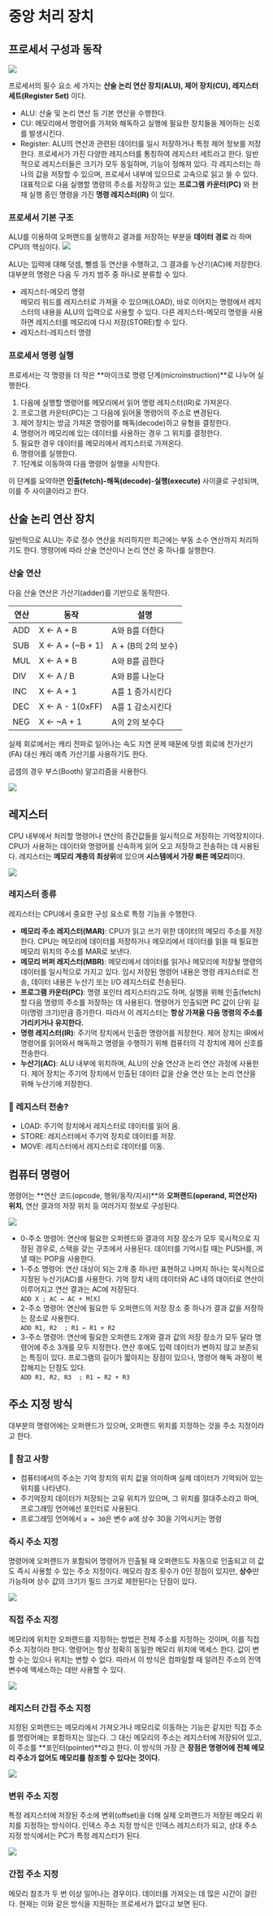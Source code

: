 # 중앙 처리 장치
## 프로세서 구성과 동작
<img src="./images/architecture.jpg">

프로세서의 필수 요소 세 가지는 **산술 논리 연산 장치(ALU), 제어 장치(CU), 레지스터 세트(Register Set)** 이다.
- ALU: 산술 및 논리 연산 등 기본 연산을 수행한다.
- CU: 메모리에서 명령어를 가져와 해독하고 실행에 필요한 장치들을 제어하는 신호를 발생시킨다.
- Register: ALU의 연산과 관련된 데이터를 일시 저장하거나 특정 제어 정보를 저장한다. 프로세서가 가진 다양한 레지스터를 통칭하여 레지스터 세트라고 한다. 일반적으로 레지스터들은 크기가 모두 동일하며, 기능이 정해져 있다. 각 레지스터는 하나의 값을 저장할 수 있으며, 프로세서 내부에 있으므로 고속으로 읽고 쓸 수 있다. 대표적으로 다음 실행할 명령의 주소를 저장하고 있는 **프로그램 카운터(PC)** 와 현재 실행 중인 명령을 가진 **명령 레지스터(IR)** 이 있다.

### 프로세서 기본 구조
ALU를 이용하여 오퍼랜드를 실행하고 결과를 저장하는 부분을 **데이터 경로** 라 하며 CPU의 핵심이다.
<img src="./images/processor_struc.jpg">

ALU는 입력에 대해 덧셈, 뺄셈 등 연산을 수행하고, 그 결과를 누산기(AC)에 저장한다. 대부분의 명령은 다음 두 가지 범주 중 하나로 분류할 수 있다.
- 레지스터-메모리 명령   
  메모리 워드를 레지스터로 가져올 수 있으며(LOAD), 바로 이어지는 명령에서 레지스터의 내용을 ALU의 입력으로 사용할 수 있다. 다른 레지스터-메모리 명령을 사용하면 레지스터를 메모리에 다시 저장(STORE)할 수 있다.
- 레지스터-레지스터 명령

### 프로세서 명령 실행
프로세서는 각 명령을 더 작은 **마이크로 명령 단계(microinstruction)**로 나누어 실행한다.
1. 다음에 실행할 명령어를 메모리에서 읽어 명령 레지스터(IR)로 가져온다.
2. 프로그램 카운터(PC)는 그 다음에 읽어올 명령어의 주소로 변경된다.
3. 제어 장치는 방금 가져온 명령어를 해독(decode)하고 유형을 결정한다.
4. 명령어가 메모리에 있는 데이터를 사용하는 경우 그 위치를 결정한다.
5. 필요한 경우 데이터를 메모리에서 레지스터로 가져온다.
6. 명령어를 실행한다.
7. 1단계로 이동하여 다음 명령어 실행을 시작한다.

이 단계를 요약하면 **인출(fetch)-해독(decode)-실행(execute)** 사이클로 구성되며, 이를 주 사이클이라고 한다.

## 산술 논리 연산 장치
일반적으로 ALU는 주로 정수 연산을 처리하지만 최근에는 부동 소수 연산까지 처리하기도 한다. 명령어에 따라 산술 연산이나 논리 연산 중 하나를 실행한다.

### 산술 연산
다음 산술 연산은 가산기(adder)를 기반으로 동작한다.

| 연산 | 동작 | 설명 |
|--|--|--|
| ADD | X ← A + B | A와 B를 더한다 |
| SUB | X ← A + (~B + 1) | A + (B의 2의 보수) |
| MUL | X ← A * B | A와 B를 곱한다 |
| DIV | X ← A / B | A와 B를 나눈다 |
| INC | X ← A + 1 | A를 1 증가시킨다 |
| DEC | X ← A - 1(0xFF) | A를 1 감소시킨다 |
| NEG | X ← ~A + 1 | A의 2의 보수다 |

실제 회로에서는 캐리 전파로 일어나는 속도 지연 문제 때문에 덧셈 회로에 전가산기(FA) 대신 캐리 예측 가산기를 사용하기도 한다.

곱셈의 경우 부스(Booth) 알고리즘을 사용한다.

<img src="./images/BOOT_ALGO.png">

## 레지스터
CPU 내부에서 처리할 명령어나 연산의 중간값들을 일시적으로 저장하는 기억장치이다. CPU가 사용하는 데이터와 명령어를 신속하게 읽어 오고 저장하고 전송하는 데 사용된다. 레지스터는 **메모리 계층의 최상위**에 있으며 **시스템에서 가장 빠른 메모리**이다.

<img src="./images/cpu_register.jpg">

### 레지스터 종류
레지스터는 CPU에서 중요한 구성 요소로 특정 기능을 수행한다.

- **메모리 주소 레지스터(MAR)**: CPU가 읽고 쓰기 위한 데이터의 메모리 주소를 저장한다. CPU는 메모리에 데이터를 저장하거나 메모리에서 데이터를 읽을 때 필요한 메모리 위치의 주소를 MAR로 보낸다.
- **메모리 버퍼 레지스터(MBR)**: 메모리에서 데이터를 읽거나 메모리에 저장될 명령의 데이터를 일시적으로 가지고 있다. 임시 저장된 명령어 내용은 명령 레지스터로 전송, 데이터 내용은 누산기 또는 I/O 레지스터로 전송된다.
- **프로그램 카운터(PC)**: 명령 포인터 레지스터라고도 하며, 실행을 위해 인출(fetch)할 다음 명령의 주소를 저장하는 데 사용된다. 명령어가 인출되면 PC 값이 단위 길이(명령 크기)만큼 증가한다. 따라서 이 레지스터는 **항상 가져올 다음 명령의 주소를 가리키거나 유지한다.**
- **명령 레지스터(IR)**: 주기억 장치에서 인출한 명령어를 저장한다. 제어 장치는 IR에서 명령어를 읽어와서 해독하고 명령을 수행하기 위해 컴퓨터의 각 장치에 제어 신호를 전송한다.
- **누산기(AC)**: ALU 내부에 위치하며, ALU의 산술 연산과 논리 연산 과정에 사용한다. 제어 장치는 주기억 장치에서 인출된 데이터 값을 산술 연산 또는 논리 연산을 위해 누산기에 저장한다.

### 📌 레지스터 전송?
- LOAD: 주기억 장치에서 레지스터로 데이터를 읽어 옴.
- STORE: 레지스터에서 주기억 장치로 데이터를 저장.
- MOVE: 레지스터에서 레지스터로 데이터를 이동.

## 컴퓨터 명령어
명령어는 **연산 코드(opcode, 행위/동작/지시)**와 **오퍼랜드(operand, 피연산자) 위치**, 연산 결과의 저장 위치 등 여러가지 정보로 구성된다.

<img src="./images/operation.png">

- 0-주소 명령어: 연산에 필요한 오퍼렌드와 결과의 저장 장소가 모두 묵시적으로 지정된 경우로, 스택을 갖는 구조에서 사용된다. 데이터를 기억시킬 때는 PUSH를, 꺼낼 때는 POP을 사용한다.
- 1-주소 명령어: 연산 대상이 되는 2개 중 하나만 표현하고 나머지 하나는 묵시적으로 지정된 누산기(AC)를 사용한다. 기억 장치 내의 데이터와 AC 내의 데이터로 연산이 이루어지고 연산 결과는 AC에 저장된다.    
`ADD X ; AC ← AC + M[X]`
- 2-주소 명령어: 연산에 필요한 두 오퍼랜드의 저장 장소 중 하나가 결과 값을 저장하는 장소로 사용한다.       
`ADD R1, R2  ; R1 ← R1 + R2`
- 3-주소 명령어: 연산에 필요한 오퍼랜드 2개와 결과 값의 저장 장소가 모두 달라 명령어에 주소 3개를 모두 지정한다. 연산 후에도 입력 데이터가 변하지 않고 보존되는 특징이 있다. 프로그램의 길이가 짧아지는 장점이 있으나, 명령어 해독 과정이 복잡해지는 단점도 있다.      
`ADD R1, R2, R3  ; R1 ← R2 + R3`

## 주소 지정 방식
대부분의 명령어에는 오퍼랜드가 있으며, 오퍼랜드 위치를 지정하는 것을 주소 지정이라고 한다.

### 📌 참고 사항
- 컴퓨터에서의 주소는 기억 장치의 위치 값을 의미하며 실제 데이터가 기억되어 있는 위치를 나타낸다.
- 주기억장치 데이터가 저장되는 고유 위치가 있으며, 그 위치를 절대주소라고 하며, 프로그래밍 언어에선 포인터로 사용된다.
- 프로그래밍 언어에서 `a = 30`은 변수 a에 상수 30을 기억시키는 명령

### 즉시 주소 지정
명령어에 오퍼랜드가 포함되어 명령어가 인출될 때 오퍼랜드도 자동으로 인출되고 이 값도 즉시 사용할 수 있는 주소 지정이다. 메모리 참조 횟수가 0인 장점이 있지만, **상수**만 가능하며 상수 값의 크기가 필드 크기로 제한된다는 단점이 있다.

<img src="./images/addressing.jpg">

### 직접 주소 지정
메모리에 위치한 오퍼랜드를 지정하는 방법은 전체 주소를 지정하는 것이며, 이를 직접 주소 지정이라 한다. 명령어는 항상 정확히 동일한 메모리 위치에 액세스 한다. 값이 변할 수는 있으나 위치는 변할 수 없다. 따라서 이 방식은 컴파일할 때 알려진 주소의 전역 변수에 액세스하는 데만 사용할 수 있다.

<img src="./images/direct_addressing.jpg">

### 레지스터 간접 주소 지정
지정된 오퍼랜드는 메모리에서 가져오거나 메모리로 이동하는 기능은 같지만 직접 주소를 명령어에는 포함하지는 않는다. 그 대신 메모리의 주소는 레지스터에 저장되어 있고, 이 주소를 **포인터(pointer)**라고 한다. 이 방식의 가장 큰 **장점은 명령어에 전체 메모리 주소가 없어도 메모리를 참조할 수 있다는 것이다.**

<img src="./images/register_indirect_addressing.jpg">

### 변위 주소 지정
특정 레지스터에 저장된 주소에 변위(offset)을 더해 실제 오퍼랜드가 저장된 메모리 위치를 지정하는 방식이다. 인덱스 주소 지정 방식은 인덱스 레지스터가 되고, 상대 주소 지정 방식에서는 PC가 특정 레지스터가 된다.

<img src="./images/displacement_addressing.jpg">

### 간접 주소 지정
메모리 참조가 두 번 이상 일어나는 경우이다. 데이터를 가져오는 데 많은 시간이 걸린다. 현재는 이와 같은 방식을 지원하는 프로세서가 없다고 보면 된다.
